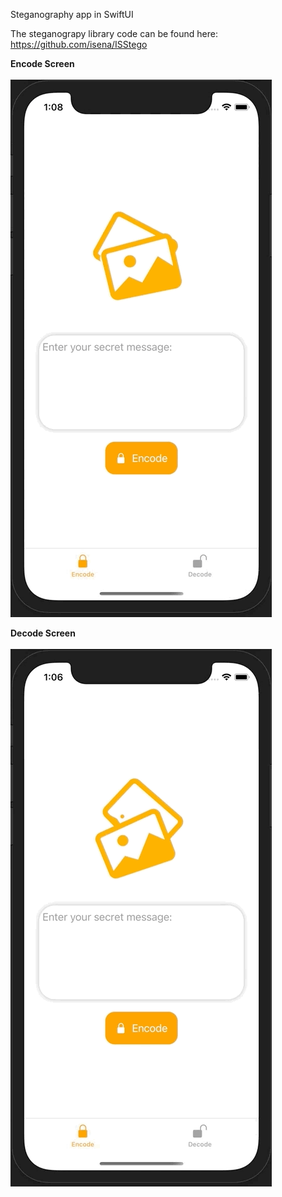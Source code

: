 Steganography app in SwiftUI

The steganograpy library code can be found here: https://github.com/isena/ISStego

<b>Encode Screen</b> <br /><br />
![](encodeGif.gif)

<b>Decode Screen</b> <br /><br />
![](decodeGif.gif)

